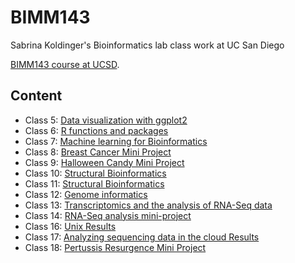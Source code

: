 # BIMM143
Sabrina Koldinger's 
Bioinformatics lab class work at UC San Diego

[BIMM143 course at UCSD](https://bioboot.github.io/bimm143_W24/).

## Content
- Class 5: [Data visualization with ggplot2](https://github.com/SKolding/BIMM143/blob/main/Class5/class5.pdf)
- Class 6: [R functions and packages](https://github.com/SKolding/BIMM143/blob/main/Class06/Class6.pdf)
- Class 7: [Machine learning for Bioinformatics](https://github.com/SKolding/BIMM143/blob/main/Class7/Class-7.pdf)
- Class 8: [Breast Cancer Mini Project](https://github.com/SKolding/BIMM143/blob/main/Class8/Class8.pdf)
- Class 9: [Halloween Candy Mini Project](https://github.com/SKolding/BIMM143/blob/main/Class9/Class9.pdf)
- Class 10: [Structural Bioinformatics](https://github.com/SKolding/BIMM143/blob/main/Class10/class10.pdf)
- Class 11: [Structural Bioinformatics](https://github.com/SKolding/BIMM143/blob/main/Class11/Class11.pdf)
- Class 12: [Genome informatics](https://github.com/SKolding/BIMM143/blob/main/Class12/Class-12-Homework-Q13-and-14.pdf)
- Class 13: [Transcriptomics and the analysis of RNA-Seq data](https://github.com/SKolding/BIMM143/blob/main/Class13/Class13.pdf)
- Class 14: [RNA-Seq analysis mini-project](https://github.com/SKolding/BIMM143/blob/main/Class14/Class14.pdf)
- Class 16: [Unix Results](https://github.com/SKolding/BIMM143/blob/main/Class16/class.pdf)
- Class 17: [Analyzing sequencing data in the cloud Results](https://github.com/SKolding/BIMM143/blob/main/Class17/Class17.pdf)
- Class 18: [Pertussis Resurgence Mini Project](https://github.com/SKolding/BIMM143/blob/main/Class18/Class18.pdf)
  
